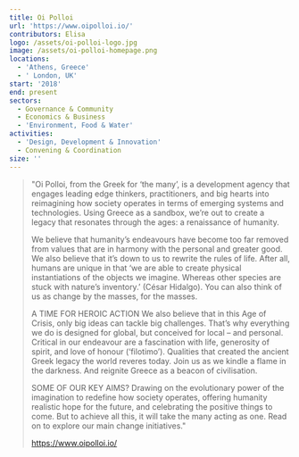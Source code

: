 ```yaml
---
title: Oi Polloi
url: 'https://www.oipolloi.io/'
contributors: Elisa
logo: /assets/oi-polloi-logo.jpg
image: /assets/oi-polloi-homepage.png
locations:
  - 'Athens, Greece'
  - ' London, UK'
start: '2018'
end: present
sectors:
  - Governance & Community
  - Economics & Business
  - 'Environment, Food & Water'
activities:
  - 'Design, Development & Innovation'
  - Convening & Coordination
size: ''
---
```

> "Oi Polloi, from the Greek for ‘the many’, is a development agency that engages leading edge thinkers, practitioners, and big hearts into reimagining how society operates in terms of emerging systems and technologies. Using Greece as a sandbox, we’re out to create a legacy that resonates through the ages: a renaissance of humanity.
> 
> We believe that humanity’s endeavours have become too far removed from values that are in harmony with the personal and greater good. We also believe that it’s down to us to rewrite the rules of life. After all, humans are unique in that ‘we are able to create physical instantiations of the objects we imagine. Whereas other species are stuck with nature’s inventory.’ (César Hidalgo). You can also think of us as change by the masses, for the masses.
> 
> A TIME FOR HEROIC ACTION
> We also believe that in this Age of Crisis, only big ideas can tackle big challenges. That’s why everything we do is designed for global, but conceived for local – and personal. Critical in our endeavour are a fascination with life, generosity of spirit, and love of honour (‘filotimo’). Qualities that created the ancient Greek legacy the world reveres today. Join us as we kindle a flame in the darkness. And reignite Greece as a beacon of civilisation.
> 
> SOME OF OUR KEY AIMS?
> Drawing on the evolutionary power of the imagination to redefine how society operates, offering humanity realistic hope for the future, and celebrating the positive things to come. But to achieve all this, it will take the many acting as one. Read on to explore our main change initiatives."
> 
> https://www.oipolloi.io/
